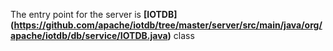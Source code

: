 The entry point for the server is **[IOTDB] (https://github.com/apache/iotdb/tree/master/server/src/main/java/org/apache/iotdb/db/service/IOTDB.java)** class
